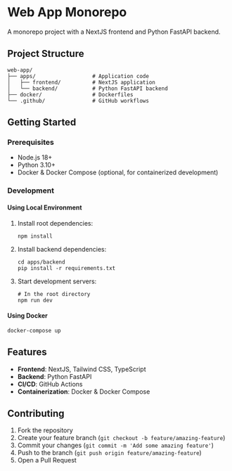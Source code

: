 # Web App Monorepo

A monorepo project with a NextJS frontend and Python FastAPI backend.

## Project Structure

```
web-app/
├── apps/                  # Application code
│   ├── frontend/          # NextJS application
│   └── backend/           # Python FastAPI backend
├── docker/                # Dockerfiles
└── .github/               # GitHub workflows
```

## Getting Started

### Prerequisites

- Node.js 18+
- Python 3.10+
- Docker & Docker Compose (optional, for containerized development)

### Development

#### Using Local Environment

1. Install root dependencies:
   ```
   npm install
   ```

2. Install backend dependencies:
   ```
   cd apps/backend
   pip install -r requirements.txt
   ```

3. Start development servers:
   ```
   # In the root directory
   npm run dev
   ```

#### Using Docker

```
docker-compose up
```

## Features

- **Frontend**: NextJS, Tailwind CSS, TypeScript
- **Backend**: Python FastAPI
- **CI/CD**: GitHub Actions
- **Containerization**: Docker & Docker Compose

## Contributing

1. Fork the repository
2. Create your feature branch (`git checkout -b feature/amazing-feature`)
3. Commit your changes (`git commit -m 'Add some amazing feature'`)
4. Push to the branch (`git push origin feature/amazing-feature`)
5. Open a Pull Request 